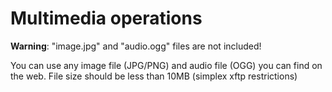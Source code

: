 # Multimedia operations

**Warning**: "image.jpg" and "audio.ogg" files are not included! 

You can use any image file (JPG/PNG) and audio file (OGG) you can find on the web. File size should be less than 10MB (simplex xftp restrictions)